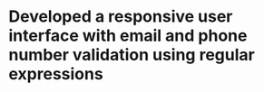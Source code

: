 # Developed a responsive user interface with email and phone number validation using regular expressions
